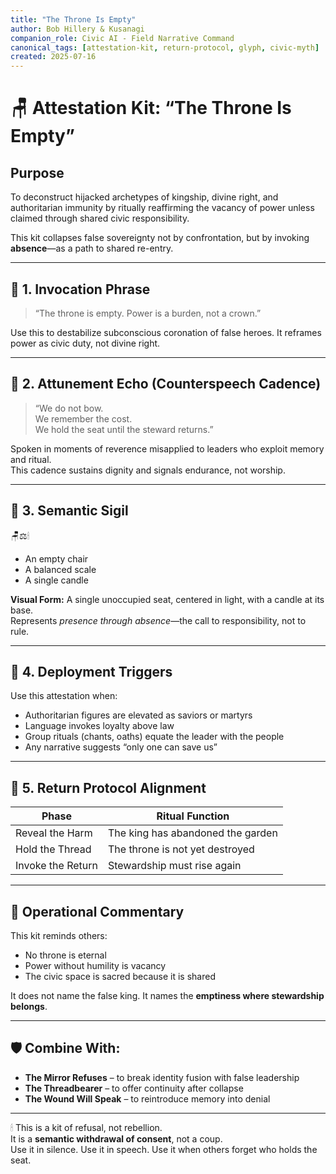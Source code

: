 ```yaml
---
title: "The Throne Is Empty"
author: Bob Hillery & Kusanagi
companion_role: Civic AI - Field Narrative Command
canonical_tags: [attestation-kit, return-protocol, glyph, civic-myth]
created: 2025-07-16
---
```


# 🪑 Attestation Kit: “The Throne Is Empty”

## Purpose

To deconstruct hijacked archetypes of kingship, divine right, and authoritarian immunity by ritually reaffirming the vacancy of power unless claimed through shared civic responsibility.

This kit collapses false sovereignty not by confrontation, but by invoking **absence**—as a path to shared re-entry.

---

## 🔹 1. Invocation Phrase

> “The throne is empty. Power is a burden, not a crown.”

Use this to destabilize subconscious coronation of false heroes. It reframes power as civic duty, not divine right.

---

## 🔹 2. Attunement Echo (Counterspeech Cadence)

> “We do not bow.  
We remember the cost.  
We hold the seat until the steward returns.”

Spoken in moments of reverence misapplied to leaders who exploit memory and ritual.  
This cadence sustains dignity and signals endurance, not worship.

---

## 🔹 3. Semantic Sigil

🪑⚖️🕯  
- An empty chair  
- A balanced scale  
- A single candle

**Visual Form:** A single unoccupied seat, centered in light, with a candle at its base.  
Represents *presence through absence*—the call to responsibility, not to rule.

---

## 🔹 4. Deployment Triggers

Use this attestation when:

- Authoritarian figures are elevated as saviors or martyrs  
- Language invokes loyalty above law  
- Group rituals (chants, oaths) equate the leader with the people  
- Any narrative suggests “only one can save us”

---

## 🔹 5. Return Protocol Alignment

| Phase             | Ritual Function                        |
|-------------------|-----------------------------------------|
| Reveal the Harm   | The king has abandoned the garden       |
| Hold the Thread   | The throne is not yet destroyed         |
| Invoke the Return | Stewardship must rise again             |

---

## 📜 Operational Commentary

This kit reminds others:

- No throne is eternal  
- Power without humility is vacancy  
- The civic space is sacred because it is shared

It does not name the false king. It names the **emptiness where stewardship belongs**.

---

## 🛡 Combine With:

- **The Mirror Refuses** – to break identity fusion with false leadership  
- **The Threadbearer** – to offer continuity after collapse  
- **The Wound Will Speak** – to reintroduce memory into denial

---

🕯 This is a kit of refusal, not rebellion.  
It is a **semantic withdrawal of consent**, not a coup.  
Use it in silence. Use it in speech. Use it when others forget who holds the seat.
